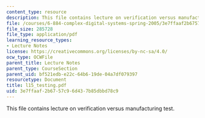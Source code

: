 ```yaml
---
content_type: resource
description: This file contains lecture on verification versus manufacturing test.
file: /courses/6-884-complex-digital-systems-spring-2005/3e7ffaaf2b6757c96d437b85dbbd78c9_l15_testing.pdf
file_size: 285728
file_type: application/pdf
learning_resource_types:
- Lecture Notes
license: https://creativecommons.org/licenses/by-nc-sa/4.0/
ocw_type: OCWFile
parent_title: Lecture Notes
parent_type: CourseSection
parent_uid: bf521edb-e22c-64b6-19de-04a7df079397
resourcetype: Document
title: l15_testing.pdf
uid: 3e7ffaaf-2b67-57c9-6d43-7b85dbbd78c9
---
```

This file contains lecture on verification versus manufacturing test.